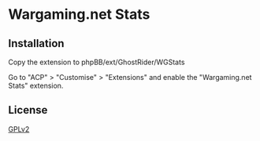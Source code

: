 # Wargaming.net Stats

## Installation

Copy the extension to phpBB/ext/GhostRider/WGStats

Go to "ACP" > "Customise" > "Extensions" and enable the "Wargaming.net Stats" extension.

## License

[GPLv2](license.txt)
